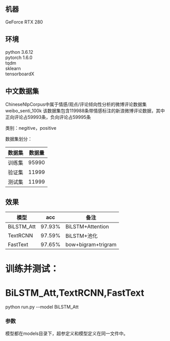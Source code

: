 ## 机器
GeForce RTX 280  


## 环境
python 3.6.12  
pytorch 1.6.0  
tqdm  
sklearn  
tensorboardX


## 中文数据集
ChineseNlpCorpus中属于情感/观点/评论倾向性分析的微博评论数据集weibo_senti_100k
该数据集包含119988条带情感标注的新浪微博评论数据，其中正向评论占59993条，负向评论占59995条

类别：negitive，positive

数据集划分：

数据集|数据量
--|--
训练集|95990
验证集|11999
测试集|11999


## 效果

模型|acc|备注
--|--|--
BiLSTM_Att|97.93%|BiLSTM+Attention
TextRCNN|97.59%|BiLSTM+池化
FastText|97.65%|bow+bigram+trigram

 
# 训练并测试：
# BiLSTM_Att,TextRCNN,FastText
python run.py --model BiLSTM_Att


### 参数
模型都在models目录下，超参定义和模型定义在同一文件中。  
  


